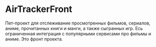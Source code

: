 # AirTrackerFront
Пет-проект для отслеживание просмотренных фильмов, сериалов, аниме, прочитанных книги и манги, а также сыгранных игр. Есь ограниченная интеграция с популярными сервисами про фильмы и аниме.
Это фронт проекта.
